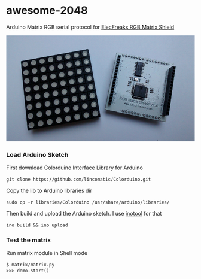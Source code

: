 # awesome-2048

Arduino Matrix RGB serial protocol for [ElecFreaks RGB Matrix Shield](http://www.elecfreaks.com/wiki/index.php?title=RGB_Matrix_Shield)

![ElecFreaks RGB Matrix Shield](https://github.com/lvidarte/arduino-matrix-rgb/blob/master/rgb-matrix.png)

### Load Arduino Sketch

First download Colorduino Interface Library for Arduino

    git clone https://github.com/lincomatic/Colorduino.git

Copy the lib to Arduino libraries dir

    sudo cp -r libraries/Colorduino /usr/share/arduino/libraries/

Then build and upload the Arduino sketch. I use [inotool](http://inotool.org) for that

    ino build && ino upload


### Test the matrix

Run matrix module in Shell mode

    $ matrix/matrix.py
    >>> demo.start()

